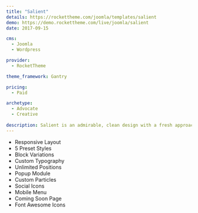 ```yaml
---
title: "Salient"
details: https://rockettheme.com/joomla/templates/salient
demo: https://demo.rockettheme.com/live/joomla/salient
date: 2017-09-15

cms: 
  - Joomla
  - Wordpress

provider: 
  - RocketTheme

theme_framework: Gantry

pricing:
  - Paid

archetype:
  - Advocate
  - Creative
  
description: Salient is an admirable, clean design with a fresh approach for the ever-changing Web. Integrated with the modern Gantry 5 template framework, it is infinitely customizable, incredibly powerful, and remarkably simple. Download it today!
---
```


* Responsive Layout
* 5 Preset Styles
* Block Variations
* Custom Typography
* Unlimited Positions
* Popup Module
* Custom Particles
* Social Icons
* Mobile Menu
* Coming Soon Page
* Font Awesome Icons	